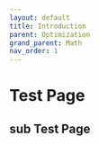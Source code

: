 ```yaml
---
layout: default
title: Introduction
parent: Optimization
grand_parent: Math
nav_order: 1
---
```


# Test Page
## sub Test Page